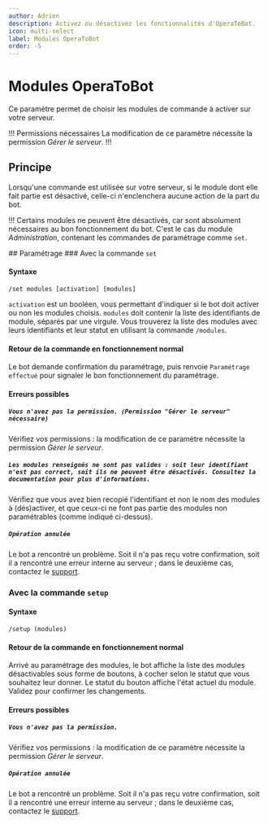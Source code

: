 ```yaml
---
author: Adrien
description: Activez ou désactivez les fonctionnalités d'OperaToBot.
icon: multi-select
label: Modules OperaToBot
order: -5
---
```


# Modules OperaToBot

Ce paramètre permet de choisir les modules de commande à activer sur votre serveur.

!!! Permissions nécessaires
La modification de ce paramètre nécessite la permission *Gérer le serveur*.
!!!

## Principe
Lorsqu'une commande est utilisée sur votre serveur, si le module dont elle fait partie est désactivé, celle-ci n'enclenchera aucune action de la part du bot.

!!!
Certains modules ne peuvent être désactivés, car sont absolument nécessaires au bon fonctionnement du bot. C'est le cas du module *Administration*, contenant les commandes de paramétrage comme `set`.

## Paramétrage 
### Avec la commande `set`
#### Syntaxe
```
/set modules [activation] [modules]
```
`activation` est un booléen, vous permettant d'indiquer si le bot doit activer ou non les modules choisis. `modules` doit contenir la liste des identifiants de module, séparés par une virgule. 
Vous trouverez la liste des modules avec leurs identifiants et leur statut en utilisant la commande `/modules`.

#### Retour de la commande en fonctionnement normal
Le bot demande confirmation du paramétrage, puis renvoie `Paramétrage effectué` pour signaler le bon fonctionnement du paramétrage.

#### Erreurs possibles
##### `Vous n'avez pas la permission. (Permission "Gérer le serveur" nécessaire)`
Vérifiez vos permissions : la modification de ce paramètre nécessite la permission *Gérer le serveur*.

##### `Les modules renseignés ne sont pas valides : soit leur identifiant n'est pas correct, soit ils ne peuvent être désactivés. Consultez la documentation pour plus d'informations.`
Vérifiez que vous avez bien recopié l'identifiant et non le nom des modules à (dés)activer, et que ceux-ci ne font pas partie des modules non paramétrables (comme indiqué ci-dessus).

##### `Opération annulée`
Le bot a rencontré un problème. Soit il n'a pas reçu votre confirmation, soit il a rencontré une erreur interne au serveur ; dans le deuxième cas, contactez le [support](/support.md).

### Avec la commande `setup`
#### Syntaxe 
```
/setup (modules)
```

#### Retour de la commande en fonctionnement normal
Arrivé au paramétrage des modules, le bot affiche la liste des modules désactivables sous forme de boutons, à cocher selon le statut que vous souhaitez leur donner. Le statut du bouton affiche l'état actuel du module. Validez pour confirmer les changements.

#### Erreurs possibles
##### `Vous n'avez pas la permission.`
Vérifiez vos permissions : la modification de ce paramètre nécessite la permission *Gérer le serveur*.

##### `Opération annulée`
Le bot a rencontré un problème. Soit il n'a pas reçu votre confirmation, soit il a rencontré une erreur interne au serveur ; dans le deuxième cas, contactez le [support](/support.md).